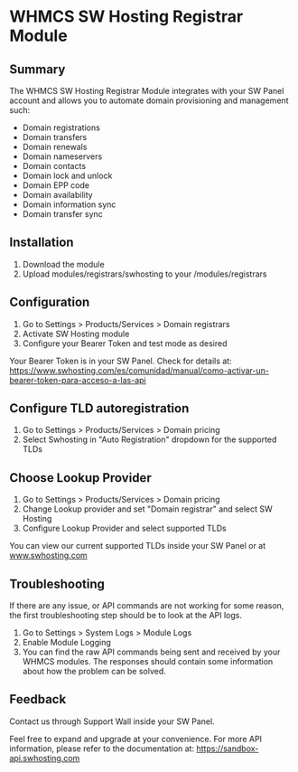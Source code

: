 # WHMCS SW Hosting Registrar Module #

## Summary ##

The WHMCS SW Hosting Registrar Module integrates with your SW Panel account and allows you to automate domain provisioning and management such:

- Domain registrations
- Domain transfers
- Domain renewals
- Domain nameservers
- Domain contacts
- Domain lock and unlock
- Domain EPP code
- Domain availability
- Domain information sync
- Domain transfer sync

## Installation ##

1. Download the module
2. Upload modules/registrars/swhosting to your <WHMCS folder>/modules/registrars

## Configuration ##

1. Go to Settings > Products/Services > Domain registrars
2. Activate SW Hosting module
3. Configure your Bearer Token and test mode as desired

Your Bearer Token is in your SW Panel. Check for details at: https://www.swhosting.com/es/comunidad/manual/como-activar-un-bearer-token-para-acceso-a-las-api

## Configure TLD autoregistration ##

1. Go to Settings > Products/Services > Domain pricing
2. Select Swhosting in "Auto Registration" dropdown for the supported TLDs

## Choose Lookup Provider ##
1. Go to Settings > Products/Services > Domain pricing
2. Change Lookup provider and set "Domain registrar" and select SW Hosting
3. Configure Lookup Provider and select supported TLDs

You can view our current supported TLDs inside your SW Panel or at www.swhosting.com

## Troubleshooting ##
If there are any issue, or API commands are not working for some reason, the first troubleshooting step should be to look at the API logs.
1. Go to Settings > System Logs > Module Logs
2. Enable Module Logging
3. You can find the raw API commands being sent and received by your WHMCS modules. The responses should contain some information about how the problem can be solved.

## Feedback ##
Contact us through Support Wall inside your SW Panel.

Feel free to expand and upgrade at your convenience. For more API information, please refer to the documentation at: https://sandbox-api.swhosting.com